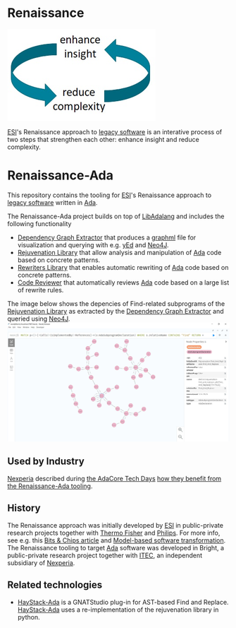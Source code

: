 # Renaissance
![Enhance insight and reduce complexity](/doc/enhance-insight-reduce-complexity.jpg)

[ESI](https://esi.nl)'s Renaissance approach to [legacy software](https://en.wikipedia.org/wiki/Legacy_code) is an interative process of
two steps that strengthen each other: enhance insight and reduce complexity.

# Renaissance-Ada
This repository contains the tooling for [ESI](https://esi.nl)'s Renaissance approach to [legacy software](https://en.wikipedia.org/wiki/Legacy_code) 
written in [Ada](https://en.wikipedia.org/wiki/Ada_(programming_language)).

The Renaissance-Ada project builds on top of [LibAdalang](https://adaco.re/libadalang) and includes the following functionality
* [Dependency Graph Extractor](/src/tools/Dependency_Graph_Extractor) that produces a [graphml](http://graphml.graphdrawing.org) file for visualization and querying 
with e.g. [yEd](https://www.yworks.com/products/yed) and [Neo4J](https://neo4j.com/).
* [Rejuvenation Library](/src/libraries/Rejuvenation_Lib) that 
allow analysis and manipulation of [Ada](https://en.wikipedia.org/wiki/Ada_(programming_language))  code based on concrete patterns.
* [Rewriters Library](/src/libraries/Rewriters_Lib) that
enables automatic rewriting of [Ada](https://en.wikipedia.org/wiki/Ada_(programming_language)) code based on concrete patterns.
* [Code Reviewer](/src/tools/Code_Reviewer) that automatically reviews [Ada](https://en.wikipedia.org/wiki/Ada_(programming_language)) code 
based on a large list of rewrite rules.

The image below shows the depencies of Find-related subprograms of 
the [Rejuvenation Library](/src/libraries/Rejuvenation_Lib)
as extracted by the [Dependency Graph Extractor](/src/tools/Dependency_Graph_Extractor) and 
queried using [Neo4J](https://neo4j.com/).
![Dependencies of Find-related subprograms of the Rejuvenation Library](/doc/Relations_Of_Find.jpg)

## Used by Industry
[Nexperia](https://nexperia.com) described during [the AdaCore Tech Days](https://events.adacore.com/eutechday2021) 
[how they benefit from the Renaissance-Ada tooling](https://www.youtube.com/watch?v=EHrd-9wgALM).

## History
The Renaissance approach was initially developed by [ESI](https://esi.nl)
in public-private research projects together with [Thermo Fisher](https://thermofisher.com) and [Philips](http://philips.com).
For more info, see e.g. this 
[Bits & Chips article](https://bits-chips.nl/artikel/esi-helps-thermo-fisher-and-philips-grease-their-software-machines)
and [Model-based software transformation](https://esi.nl/research/output/methods/model-based-software-transformation).
The Renaissance tooling to target [Ada](https://en.wikipedia.org/wiki/Ada_(programming_language)) software
was developed in Bright, 
a public-private research project together with [ITEC](https://itecequipment.com), an independent subsidiary of [Nexperia](https://nexperia.com).

## Related technologies
* [HayStack-Ada](https://github.com/BurritoZz/Haystack-Ada) is a GNATStudio plug-in for AST-based Find and Replace. 
[HayStack-Ada](https://github.com/BurritoZz/Haystack-Ada) uses a re-implementation of the rejuvenation library in python.
